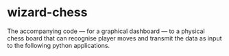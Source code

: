 # wizard-chess
The accompanying code  — for a graphical dashboard — to a physical chess board that can recognise player moves and transmit the data as input to the following python applications. 
